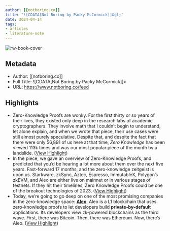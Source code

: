 ```yaml
---
author: [[notboring.co]]
title: "![CDATA[Not Boring by Packy McCormick]]&gt;"
date: 2024-04-14
tags: 
- articles
- literature-note
---
```

![rw-book-cover](https://substackcdn.com/image/fetch/w_1456,c_limit,f_auto,q_auto:good,fl_progressive:steep/https%3A%2F%2Fbucketeer-e05bbc84-baa3-437e-9518-adb32be77984.s3.amazonaws.com%2Fpublic%2Fimages%2F12f3cb38-28d4-4495-8f45-a3456d22b32e_1308x1464.png)

## Metadata
- Author: [[notboring.co]]
- Full Title: ![CDATA[Not Boring by Packy McCormick]]>
- URL: https://www.notboring.co/feed

## Highlights
- Zero-Knowledge Proofs are wonky. For the first thirty or so years of their lives, they existed only deep in the research labs of academic cryptographers. They involve math that I couldn’t begin to understand, let alone explain, and when we wrote that piece, their use cases were still almost purely speculative. Despite that, and despite the fact that there were only 56,891 of us here at that time, *Zero Knowledge* has been viewed 113k times and was our most popular piece of the month by a landslide. ([View Highlight](https://read.readwise.io/read/01hvf4tvz0g5gam5encexn8g6y))
- In the piece, we gave an overview of Zero-Knowledge Proofs, and predicted that you’d be hearing a lot more about them over the next five years. Fast-forward 17 months, and the zero-knowledge zeitgeist is upon us. Starkware, zkSync, Aztec, Espresso, ImmutableX, Polygon’s zkEVM, and Aleo are either live on mainnet or in various stages of testnets. If they hit their timelines, Zero Knowledge Proofs could be one of the breakout technologies of 2023. ([View Highlight](https://read.readwise.io/read/01hvf4vg1rncjgq30k0ydmtf44))
- Today, we’re going to go deep on one of the most promising companies in the zero-knowledge space: **[Aleo](https://www.aleo.org/)**. Aleo is a L1 blockchain that uses zero-knowledge proofs to let developers build **private-by-default** applications. Its developers view zk-powered blockchains as the third wave. First, there was Bitcoin. Then, there was Ethereum. Now, there’s Aleo. ([View Highlight](https://read.readwise.io/read/01hvf4vw2nw4ze9z154ms1c5kh))
